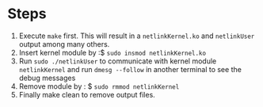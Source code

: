 # Steps

1. Execute `make` first. This will result in a `netlinkKernel.ko` and `netlinkUser` output among many others.
2. Insert kernel module by :$ `sudo insmod netlinkKernel.ko`
3. Run `sudo ./netlinkUser` to communicate with kernel module `netlinkKernel` and run `dmesg --follow` in another terminal to see  the debug messages
4. Remove module by : $ `sudo rmmod netlinkKernel`
5. Finally make clean to remove output files.
